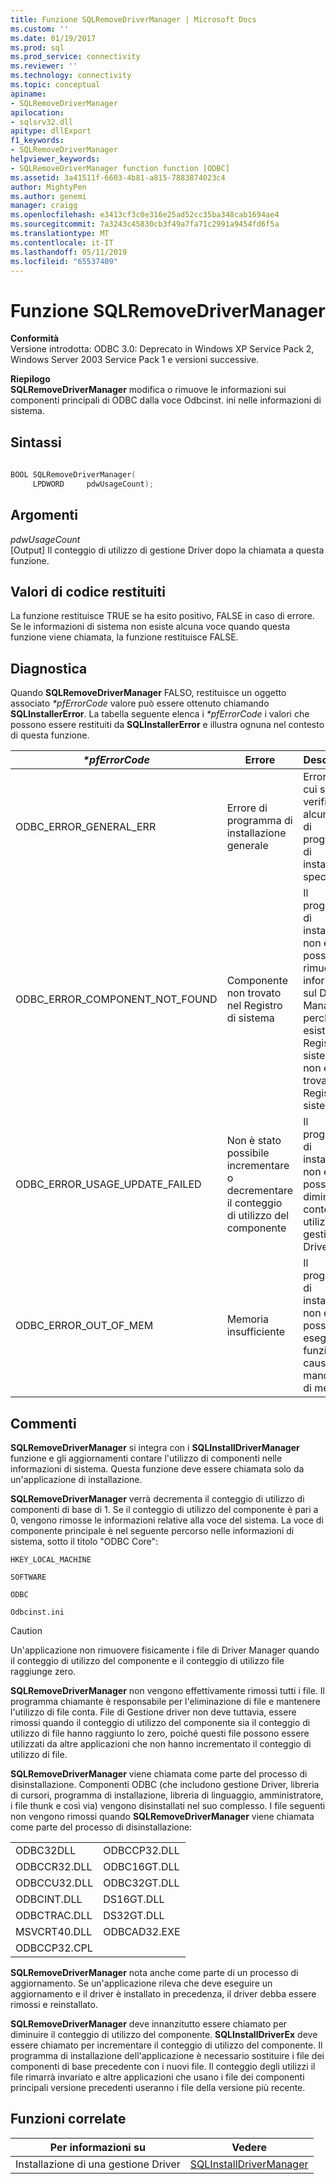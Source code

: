 ```yaml
---
title: Funzione SQLRemoveDriverManager | Microsoft Docs
ms.custom: ''
ms.date: 01/19/2017
ms.prod: sql
ms.prod_service: connectivity
ms.reviewer: ''
ms.technology: connectivity
ms.topic: conceptual
apiname:
- SQLRemoveDriverManager
apilocation:
- sqlsrv32.dll
apitype: dllExport
f1_keywords:
- SQLRemoveDriverManager
helpviewer_keywords:
- SQLRemoveDriverManager function function [ODBC]
ms.assetid: 3a41511f-6603-4b81-a815-7883874023c4
author: MightyPen
ms.author: genemi
manager: craigg
ms.openlocfilehash: e3413cf3c0e316e25ad52cc35ba348cab1694ae4
ms.sourcegitcommit: 7a3243c45830cb3f49a7fa71c2991a9454fd6f5a
ms.translationtype: MT
ms.contentlocale: it-IT
ms.lasthandoff: 05/11/2019
ms.locfileid: "65537409"
---
```

# <a name="sqlremovedrivermanager-function"></a>Funzione SQLRemoveDriverManager
**Conformità**  
 Versione introdotta: ODBC 3.0: Deprecato in Windows XP Service Pack 2, Windows Server 2003 Service Pack 1 e versioni successive.  
  
 **Riepilogo**  
 **SQLRemoveDriverManager** modifica o rimuove le informazioni sui componenti principali di ODBC dalla voce Odbcinst. ini nelle informazioni di sistema.  
  
## <a name="syntax"></a>Sintassi  
  
```cpp  
  
BOOL SQLRemoveDriverManager(  
     LPDWORD     pdwUsageCount);  
```  
  
## <a name="arguments"></a>Argomenti  
 *pdwUsageCount*  
 [Output] Il conteggio di utilizzo di gestione Driver dopo la chiamata a questa funzione.  
  
## <a name="returns"></a>Valori di codice restituiti  
 La funzione restituisce TRUE se ha esito positivo, FALSE in caso di errore. Se le informazioni di sistema non esiste alcuna voce quando questa funzione viene chiamata, la funzione restituisce FALSE.  
  
## <a name="diagnostics"></a>Diagnostica  
 Quando **SQLRemoveDriverManager** FALSO, restituisce un oggetto associato  *\*pfErrorCode* valore può essere ottenuto chiamando **SQLInstallerError**. La tabella seguente elenca i  *\*pfErrorCode* i valori che possono essere restituiti da **SQLInstallerError** e illustra ognuna nel contesto di questa funzione.  
  
|*\*pfErrorCode*|Errore|Descrizione|  
|---------------------|-----------|-----------------|  
|ODBC_ERROR_GENERAL_ERR|Errore di programma di installazione generale|Errore per cui si è verificato alcun errore di programma di installazione specifico.|  
|ODBC_ERROR_COMPONENT_NOT_FOUND|Componente non trovato nel Registro di sistema|Il programma di installazione non è stato possibile rimuovere le informazioni sul Driver Manager perché non esiste nel Registro di sistema o non è stato trovato nel Registro di sistema.|  
|ODBC_ERROR_USAGE_UPDATE_FAILED|Non è stato possibile incrementare o decrementare il conteggio di utilizzo del componente|Il programma di installazione non è stato possibile diminuire il conteggio di utilizzo di gestione Driver.|  
|ODBC_ERROR_OUT_OF_MEM|Memoria insufficiente|Il programma di installazione non è stato possibile eseguire la funzione a causa della mancanza di memoria.|  
  
## <a name="comments"></a>Commenti  
 **SQLRemoveDriverManager** si integra con i **SQLInstallDriverManager** funzione e gli aggiornamenti contare l'utilizzo di componenti nelle informazioni di sistema. Questa funzione deve essere chiamata solo da un'applicazione di installazione.  
  
 **SQLRemoveDriverManager** verrà decrementa il conteggio di utilizzo di componenti di base di 1. Se il conteggio di utilizzo del componente è pari a 0, vengono rimosse le informazioni relative alla voce del sistema. La voce di componente principale è nel seguente percorso nelle informazioni di sistema, sotto il titolo "ODBC Core":  
  
 `HKEY_LOCAL_MACHINE`  
  
 `SOFTWARE`  
  
 `ODBC`  
  
 `Odbcinst.ini`  
  
> [!CAUTION]  
>  Un'applicazione non rimuovere fisicamente i file di Driver Manager quando il conteggio di utilizzo del componente e il conteggio di utilizzo file raggiunge zero.  
  
 **SQLRemoveDriverManager** non vengono effettivamente rimossi tutti i file. Il programma chiamante è responsabile per l'eliminazione di file e mantenere l'utilizzo di file conta. File di Gestione driver non deve tuttavia, essere rimossi quando il conteggio di utilizzo del componente sia il conteggio di utilizzo di file hanno raggiunto lo zero, poiché questi file possono essere utilizzati da altre applicazioni che non hanno incrementato il conteggio di utilizzo di file.  
  
 **SQLRemoveDriverManager** viene chiamata come parte del processo di disinstallazione. Componenti ODBC (che includono gestione Driver, libreria di cursori, programma di installazione, libreria di linguaggio, amministratore, i file thunk e così via) vengono disinstallati nel suo complesso. I file seguenti non vengono rimossi quando **SQLRemoveDriverManager** viene chiamata come parte del processo di disinstallazione:  
  
|||  
|-|-|  
|ODBC32DLL|ODBCCP32.DLL|  
|ODBCCR32.DLL|ODBC16GT.DLL|  
|ODBCCU32.DLL|ODBC32GT.DLL|  
|ODBCINT.DLL|DS16GT.DLL|  
|ODBCTRAC.DLL|DS32GT.DLL|  
|MSVCRT40.DLL|ODBCAD32.EXE|  
|ODBCCP32.CPL||  
  
 **SQLRemoveDriverManager** nota anche come parte di un processo di aggiornamento. Se un'applicazione rileva che deve eseguire un aggiornamento e il driver è installato in precedenza, il driver debba essere rimossi e reinstallato.  
  
 **SQLRemoveDriverManager** deve innanzitutto essere chiamato per diminuire il conteggio di utilizzo del componente. **SQLInstallDriverEx** deve essere chiamato per incrementare il conteggio di utilizzo del componente. Il programma di installazione dell'applicazione è necessario sostituire i file dei componenti di base precedente con i nuovi file. Il conteggio degli utilizzi il file rimarrà invariato e altre applicazioni che usano i file dei componenti principali versione precedenti useranno i file della versione più recente.  
  
## <a name="related-functions"></a>Funzioni correlate  
  
|Per informazioni su|Vedere|  
|---------------------------|---------|  
|Installazione di una gestione Driver|[SQLInstallDriverManager](../../../odbc/reference/syntax/sqlinstalldrivermanager-function.md)|
